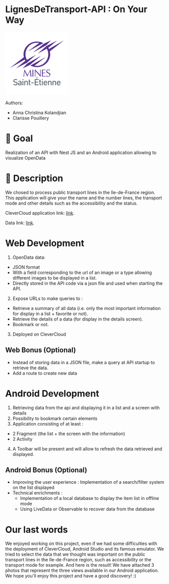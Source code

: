 # LignesDeTransport-API : On Your Way

![](./logo.png)

Authors:
 - Anna Christina Kolandjian
 - Clarisse Pouillery
 
 # 🎯 Goal
Realization of an API with Nest JS and an Android application allowing to visualize OpenData

# 📝 Description 
We chosed to process public transport lines in the Ile-de-France region.
This application will give your the name and the number lines, the transport mode and other details such as the accessibility and the status.

CleverCloud application link: [link](https://lignes-ack-cpy.cleverapps.io/lignes/).

Data link: [link](https://data.opendatasoft.com/explore/dataset/referentiel-des-lignes%40stif/api/?disjunctive.transportmode&disjunctive.transportsubmode&disjunctive.operatorname&disjunctive.networkname&sort=transportmode).

# Web Development 
 1. OpenData data:
   - JSON format
   - With a field corresponding to the url of an image or a type allowing different images to be displayed in a list.
   - Directly stored in the API code via a json file and used when starting the API.
 
 2. Expose URLs to make queries to :
   - Retrieve a summary of all data (i.e. only the most important information for display in a list + favorite or not). 
   - Retrieve the details of a data (for display in the details screen). 
   - Bookmark or not. 

 3. Deployed on CleverCloud

## Web Bonus (Optional)
 - Instead of storing data in a JSON file, make a query at API startup to retrieve the data.
 - Add a route to create new data
 
# Android Development 
 1. Retrieving data from the api and displaying it in a list and a screen with details
 2. Possibility to bookmark certain elements
 3. Application consisting of at least : 
   - 2 Fragment (the list + the screen with the information)
   - 2 Activity
 4. A Toolbar will be present and will allow to refresh the data retrieved and displayed.

## Android Bonus (Optional)
 - Improving the user experience : Implementation of a search/filter system on the list displayed
 - Technical enrichments :
   - Implementation of a local database to display the item list in offline mode
   - Using LiveData or Observable to recover data from the database

# Our last words
We enjoyed working on this project, even if we had some difficulties with the deployment of CleverCloud, Android Studio and its famous emulator. 
We tried to select the data that we thought was important on the public transport lines in the Ile-de-France region, such as accessibility or the transport mode for example.
And here is the result!  We have attached 3 photos that represent the three views available in our Android application.
We hope you'll enjoy this project and have a good discovery! :)
